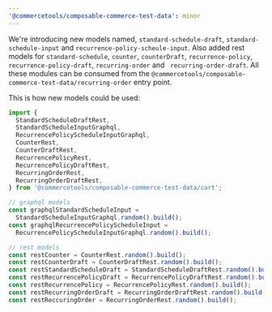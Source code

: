 ```yaml
---
'@commercetools/composable-commerce-test-data': minor
---
```


We're introducing new models named, `standard-schedule-draft`, `standard-schedule-input` and `recurrence-policy-scheule-input`. Also added rest models for `standard-schedule`, `counter`, `counterDraft`, `recurrence-policy`, `recurrence-policy-draft`, `recurring-order` and ` recurring-order-draft`. All these modules can be consumed from the `@commercetools/composable-commerce-test-data/recurring-order` entry point.

This is how new models could be used:

```ts
import {
  StandardScheduleDraftRest,
  StandardScheduleInputGraphql,
  RecurrencePolicyScheduleInputGraphql,
  CounterRest,
  CounterDraftRest,
  RecurrencePolicyRest,
  RecurrencePolicyDraftRest,
  RecurringOrderRest,
  RecurringOrderDraftRest,
} from '@commercetools/composable-commerce-test-data/cart';

// graphql models
const graphqlStandardScheduleInput =
  StandardScheduleInputGraphql.random().build();
const graphqlRecurrencePolicyScheduleInput =
  RecurrencePolicyScheduleInputGraphql.random().build();

// rest models
const restCounter = CounterRest.random().build();
const restCounterDraft = CounterDraftRest.random().build();
const restStandardScheduleDraft = StandardScheduleDraftRest.random().build();
const restRecurrencePolicyDraft = RecurrencePolicyDraftRest.random().build();
const restRecurrencePolicy = RecurrencePolicyRest.random().build();
const restRecurringOrderDraft = RecurringOrderDraftRest.random().build();
const restReccuringOrder = RecurringOrderRest.random().build();
```
